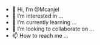 - 👋 Hi, I’m @Mcanjel
- 👀 I’m interested in ...
- 🌱 I’m currently learning ...
- 💞️ I’m looking to collaborate on ...
- 📫 How to reach me ...

<!---
Mcanjel/Mcanjel is a ✨ special ✨ repository because its `README.md` (this file) appears on your GitHub profile.
You can click the Preview link to take a look at your changes.
--->
